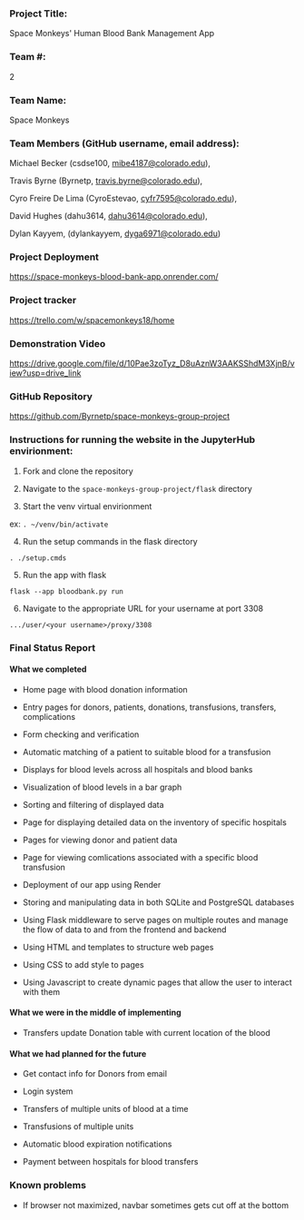 ### Project Title: 
Space Monkeys' Human Blood Bank Management App

### Team #: 
2

### Team Name: 
Space Monkeys

### Team Members (GitHub username, email address): 
Michael Becker (csdse100, mibe4187@colorado.edu), 

Travis Byrne (Byrnetp, travis.byrne@colorado.edu), 

Cyro Freire De Lima (CyroEstevao, cyfr7595@colorado.edu), 

David Hughes (dahu3614, dahu3614@colorado.edu), 

Dylan Kayyem, (dylankayyem, dyga6971@colorado.edu)

### Project Deployment
https://space-monkeys-blood-bank-app.onrender.com/

### Project tracker
https://trello.com/w/spacemonkeys18/home

### Demonstration Video
https://drive.google.com/file/d/10Pae3zoTyz_D8uAznW3AAKSShdM3XjnB/view?usp=drive_link

### GitHub Repository
https://github.com/Byrnetp/space-monkeys-group-project

### Instructions for running the website in the JupyterHub envirionment:
1. Fork and clone the repository

2. Navigate to the `space-monkeys-group-project/flask` directory

3. Start the venv virtual envirionment

ex: `. ~/venv/bin/activate`

4. Run the setup commands in the flask directory 

`. ./setup.cmds`

5. Run the app with flask 

`flask --app bloodbank.py run`

6. Navigate to the appropriate URL for your username at port 3308

`.../user/<your username>/proxy/3308`

### Final Status Report
#### What we completed
- Home page with blood donation information

- Entry pages for donors, patients, donations, transfusions, transfers, complications

- Form checking and verification

- Automatic matching of a patient to suitable blood for a transfusion

- Displays for blood levels across all hospitals and blood banks

- Visualization of blood levels in a bar graph

- Sorting and filtering of displayed data

- Page for displaying detailed data on the inventory of specific hospitals

- Pages for viewing donor and patient data

- Page for viewing comlications associated with a specific blood transfusion

- Deployment of our app using Render

- Storing and manipulating data in both SQLite and PostgreSQL databases

- Using Flask middleware to serve pages on multiple routes and manage the flow of data to and from the frontend 
and backend

- Using HTML and templates to structure web pages

- Using CSS to add style to pages

- Using Javascript to create dynamic pages that allow the user to interact with them


#### What we were in the middle of implementing
- Transfers update Donation table with current location of the blood

#### What we had planned for the future
- Get contact info for Donors from email

- Login system

- Transfers of multiple units of blood at a time

- Transfusions of multiple units

- Automatic blood expiration notifications

- Payment between hospitals for blood transfers


### Known problems
- If browser not maximized, navbar sometimes gets cut off at the bottom